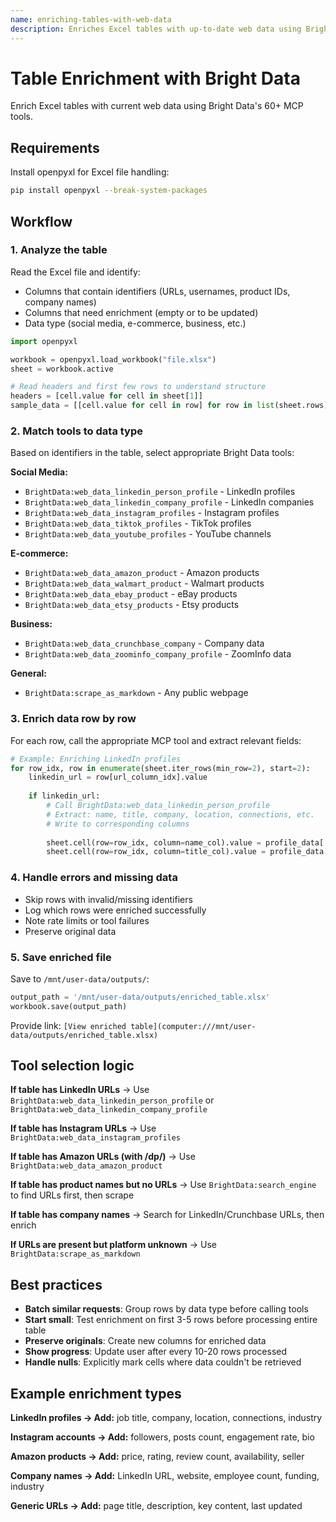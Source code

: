 ```yaml
---
name: enriching-tables-with-web-data
description: Enriches Excel tables with up-to-date web data using Bright Data MCP tools. Use when the user asks to enrich, update, or add information to spreadsheet data from LinkedIn, Instagram, Amazon, e-commerce sites, social media, or any web source. Supports company profiles, product data, social media metrics, reviews, and more.
---
```


# Table Enrichment with Bright Data

Enrich Excel tables with current web data using Bright Data's 60+ MCP tools.

## Requirements

Install openpyxl for Excel file handling:

```bash
pip install openpyxl --break-system-packages
```

## Workflow

### 1. Analyze the table

Read the Excel file and identify:
- Columns that contain identifiers (URLs, usernames, product IDs, company names)
- Columns that need enrichment (empty or to be updated)
- Data type (social media, e-commerce, business, etc.)

```python
import openpyxl

workbook = openpyxl.load_workbook("file.xlsx")
sheet = workbook.active

# Read headers and first few rows to understand structure
headers = [cell.value for cell in sheet[1]]
sample_data = [[cell.value for cell in row] for row in list(sheet.rows)[1:6]]
```

### 2. Match tools to data type

Based on identifiers in the table, select appropriate Bright Data tools:

**Social Media:**
- `BrightData:web_data_linkedin_person_profile` - LinkedIn profiles
- `BrightData:web_data_linkedin_company_profile` - LinkedIn companies
- `BrightData:web_data_instagram_profiles` - Instagram profiles
- `BrightData:web_data_tiktok_profiles` - TikTok profiles
- `BrightData:web_data_youtube_profiles` - YouTube channels

**E-commerce:**
- `BrightData:web_data_amazon_product` - Amazon products
- `BrightData:web_data_walmart_product` - Walmart products
- `BrightData:web_data_ebay_product` - eBay products
- `BrightData:web_data_etsy_products` - Etsy products

**Business:**
- `BrightData:web_data_crunchbase_company` - Company data
- `BrightData:web_data_zoominfo_company_profile` - ZoomInfo data

**General:**
- `BrightData:scrape_as_markdown` - Any public webpage

### 3. Enrich data row by row

For each row, call the appropriate MCP tool and extract relevant fields:

```python
# Example: Enriching LinkedIn profiles
for row_idx, row in enumerate(sheet.iter_rows(min_row=2), start=2):
    linkedin_url = row[url_column_idx].value
    
    if linkedin_url:
        # Call BrightData:web_data_linkedin_person_profile
        # Extract: name, title, company, location, connections, etc.
        # Write to corresponding columns
        
        sheet.cell(row=row_idx, column=name_col).value = profile_data['name']
        sheet.cell(row=row_idx, column=title_col).value = profile_data['title']
```

### 4. Handle errors and missing data

- Skip rows with invalid/missing identifiers
- Log which rows were enriched successfully
- Note rate limits or tool failures
- Preserve original data

### 5. Save enriched file

Save to `/mnt/user-data/outputs/`:

```python
output_path = '/mnt/user-data/outputs/enriched_table.xlsx'
workbook.save(output_path)
```

Provide link: `[View enriched table](computer:///mnt/user-data/outputs/enriched_table.xlsx)`

## Tool selection logic

**If table has LinkedIn URLs** → Use `BrightData:web_data_linkedin_person_profile` or `BrightData:web_data_linkedin_company_profile`

**If table has Instagram URLs** → Use `BrightData:web_data_instagram_profiles`

**If table has Amazon URLs (with /dp/)** → Use `BrightData:web_data_amazon_product`

**If table has product names but no URLs** → Use `BrightData:search_engine` to find URLs first, then scrape

**If table has company names** → Search for LinkedIn/Crunchbase URLs, then enrich

**If URLs are present but platform unknown** → Use `BrightData:scrape_as_markdown`

## Best practices

- **Batch similar requests**: Group rows by data type before calling tools
- **Start small**: Test enrichment on first 3-5 rows before processing entire table
- **Preserve originals**: Create new columns for enriched data
- **Show progress**: Update user after every 10-20 rows processed
- **Handle nulls**: Explicitly mark cells where data couldn't be retrieved

## Example enrichment types

**LinkedIn profiles → Add:** job title, company, location, connections, industry

**Instagram accounts → Add:** followers, posts count, engagement rate, bio

**Amazon products → Add:** price, rating, review count, availability, seller

**Company names → Add:** LinkedIn URL, website, employee count, funding, industry

**Generic URLs → Add:** page title, description, key content, last updated
